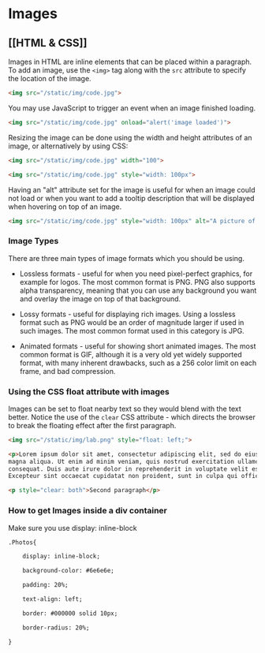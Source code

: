 # Images
[[HTML & CSS]]
---

Images in HTML are inline elements that can be placed within a paragraph. To add an image, use the `<img>` tag along with the `src` attribute to specify the location of the image.

```html
<img src="/static/img/code.jpg">
```

You may use JavaScript to trigger an event when an image finished loading.

```html
<img src="/static/img/code.jpg" onload="alert('image loaded')">
```

Resizing the image can be done using the width and height attributes of an image, or alternatively by using CSS:

```html
<img src="/static/img/code.jpg" width="100">

<img src="/static/img/code.jpg" style="width: 100px">
```

Having an "alt" attribute set for the image is useful for when an image could not load or when you want to add a tooltip description that will be displayed when hovering on top of an image.

```html
<img src="/static/img/code.jpg" style="width: 100px" alt="A picture of some code">
```

### Image Types

There are three main types of image formats which you should be using.

-   Lossless formats - useful for when you need pixel-perfect graphics, for example for logos. The most common format is PNG. PNG also supports alpha transparency, meaning that you can use any background you want and overlay the image on top of that background.
-   Lossy formats - useful for displaying rich images. Using a lossless format such as PNG would be an order of magnitude larger if used in such images. The most common format used in this category is JPG.  
    
-   Animated formats - useful for showing short animated images. The most common format is GIF, although it is a very old yet widely supported format, with many inherent drawbacks, such as a 256 color limit on each frame, and bad compression.

### Using the CSS float attribute with images

Images can be set to float nearby text so they would blend with the text better. Notice the use of the `clear` CSS attribute - which directs the browser to break the floating effect after the first paragraph.

```html
<img src="/static/img/lab.png" style="float: left;">

<p>Lorem ipsum dolor sit amet, consectetur adipiscing elit, sed do eiusmod tempor incididunt ut labore et dolore 
magna aliqua. Ut enim ad minim veniam, quis nostrud exercitation ullamco laboris nisi ut aliquip ex ea commodo 
consequat. Duis aute irure dolor in reprehenderit in voluptate velit esse cillum dolore eu fugiat nulla pariatur. 
Excepteur sint occaecat cupidatat non proident, sunt in culpa qui officia deserunt mollit anim id est laborum.</p>

<p style="clear: both">Second paragraph</p>
```

### How to get Images inside a div container
Make sure you use display: inline-block

```html
.Photos{

    display: inline-block;

    background-color: #6e6e6e;

    padding: 20%;

    text-align: left;

    border: #000000 solid 10px;

    border-radius: 20%;

}
```